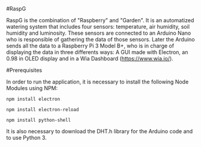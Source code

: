 #RaspG

RaspG is the combination of "Raspberry" and "Garden". It is an automatized watering system that includes four sensors: temperature, air humidity, soil humidity and luminosity. These sensors are connected to an Arduino Nano who is responsible of gathering the data of those sensors. Later the Arduino sends all the data to a Raspberry Pi 3 Model B+, who is in charge of displaying the data in three differents ways: A GUI made with Electron, an 0.98 in OLED display and in a Wia Dashboard (https://www.wia.io/). 

#Prerequisites

In order to run the application, it is necessary to install the following Node Modules using NPM:

```
npm install electron
```
```
npm install electron-reload
```
````
npm install python-shell
````
It is also necessary to download the DHT.h library for the Arduino code and to use Python 3.


